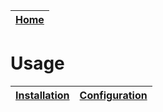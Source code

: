 | [Home](../README.md) |
|----------------------|

# Usage

[//]: <> (Please add usage of widget.)

| [Installation](./setup.md#installation) | [Configuration](./setup.md#configuration) |
|-----------------------------------------|-------------------------------------------|